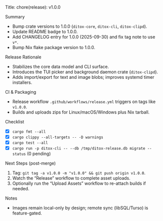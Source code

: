 Title: chore(release): v1.0.0

Summary
- Bump crate versions to 1.0.0 (`ditox-core`, `ditox-cli`, `ditox-clipd`).
- Update README badge to 1.0.0.
- Add CHANGELOG entry for 1.0.0 (2025-09-30) and fix tag note to use `v*`.
- Bump Nix flake package version to 1.0.0.

Release Rationale
- Stabilizes the core data model and CLI surface.
- Introduces the TUI picker and background daemon crate (`ditox-clipd`).
- Adds import/export for text and image blobs; improves systemd timer installers.

CI & Packaging
- Release workflow `.github/workflows/release.yml` triggers on tags like `v1.0.0`.
- Builds and uploads zips for Linux/macOS/Windows plus Nix tarball.

Checklist
- [x] `cargo fmt --all`
- [x] `cargo clippy --all-targets -- -D warnings`
- [x] `cargo test --all`
- [x] `cargo run -p ditox-cli -- --db /tmp/ditox-release.db migrate --status` (0 pending)

Next Steps (post-merge)
1) Tag: `git tag -a v1.0.0 -m "v1.0.0" && git push origin v1.0.0`.
2) Watch the “Release” workflow to complete asset uploads.
3) Optionally run the “Upload Assets” workflow to re-attach builds if needed.

Notes
- Images remain local-only by design; remote sync (libSQL/Turso) is feature-gated.
